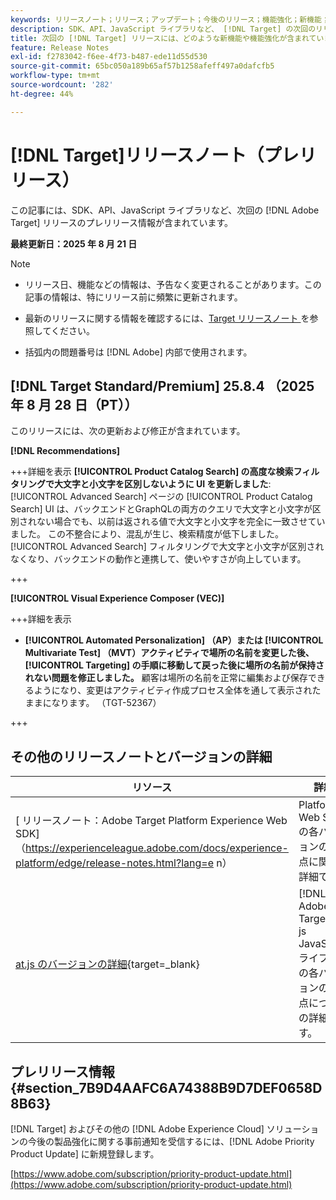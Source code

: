 ```yaml
---
keywords: リリースノート；リリース；アップデート；今後のリリース；機能強化；新機能；修正；アップデート；プレリリース；早期アクセス
description: SDK、API、JavaScript ライブラリなど、 [!DNL Target] の次回のリリースに含まれている新機能、機能強化および修正について説明します。
title: 次回の [!DNL Target] リリースには、どのような新機能や機能強化が含まれていますか？
feature: Release Notes
exl-id: f2783042-f6ee-4f73-b487-ede11d55d530
source-git-commit: 65bc050a189b65af57b1258afeff497a0dafcfb5
workflow-type: tm+mt
source-wordcount: '282'
ht-degree: 44%

---
```


# [!DNL Target]リリースノート（プレリリース）

この記事には、SDK、API、JavaScript ライブラリなど、次回の [!DNL Adobe Target] リリースのプレリリース情報が含まれています。

**最終更新日：2025 年 8 月 21 日**

>[!NOTE]
>
>* リリース日、機能などの情報は、予告なく変更されることがあります。この記事の情報は、特にリリース前に頻繁に更新されます。
>
>* 最新のリリースに関する情報を確認するには、[Target リリースノート ](release-notes.md) を参照してください。
>
>* 括弧内の問題番号は [!DNL Adobe] 内部で使用されます。

## [!DNL Target Standard/Premium] 25.8.4 （2025 年 8 月 28 日（PT））

このリリースには、次の更新および修正が含まれています。

**[!DNL Recommendations]**

+++詳細を表示
**[!UICONTROL Product Catalog Search] の高度な検索フィルタリングで大文字と小文字を区別しないように UI を更新しました**:[!UICONTROL Advanced Search] ページの [!UICONTROL Product Catalog Search] UI は、バックエンドとGraphQLの両方のクエリで大文字と小文字が区別されない場合でも、以前は返される値で大文字と小文字を完全に一致させていました。 この不整合により、混乱が生じ、検索精度が低下しました。 [!UICONTROL Advanced Search] フィルタリングで大文字と小文字が区別されなくなり、バックエンドの動作と連携して、使いやすさが向上しています。

+++

**[!UICONTROL Visual Experience Composer (VEC)]**

+++詳細を表示
* **[!UICONTROL Automated Personalization] （AP）または [!UICONTROL Multivariate Test] （MVT）アクティビティで場所の名前を変更した後、[!UICONTROL Targeting] の手順に移動して戻った後に場所の名前が保持されない問題を修正しました。** 顧客は場所の名前を正常に編集および保存できるようになり、変更はアクティビティ作成プロセス全体を通して表示されたままになります。 （TGT-52367）

+++

## その他のリリースノートとバージョンの詳細

| リソース | 詳細 |
|--- |--- |
| [ リリースノート：Adobe Target Platform Experience Web SDK] （https://experienceleague.adobe.com/docs/experience-platform/edge/release-notes.html?lang=e n） | Platform Web SDK の各バージョンの変更点に関する詳細です。 |
| [at.js のバージョンの詳細](https://experienceleague.adobe.com/docs/target-dev/developer/client-side/at-js-implementation/target-atjs-versions.html?lang=ja){target=_blank} | [!DNL Adobe Target] at. js JavaScript ライブラリの各バージョンの変更点についての詳細です。 |

## プレリリース情報 {#section_7B9D4AAFC6A74388B9D7DEF0658D8B63}

[!DNL Target] およびその他の [!DNL Adobe Experience Cloud] ソリューションの今後の製品強化に関する事前通知を受信するには、[!DNL Adobe Priority Product Update] に新規登録します。

[https://www.adobe.com/subscription/priority-product-update.html](https://www.adobe.com/subscription/priority-product-update.html)
